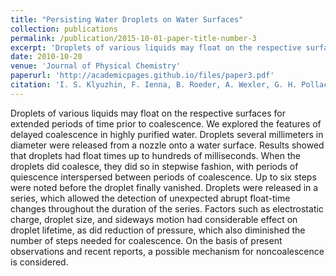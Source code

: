 ```yaml
---
title: "Persisting Water Droplets on Water Surfaces"
collection: publications
permalink: /publication/2015-10-01-paper-title-number-3
excerpt: 'Droplets of various liquids may float on the respective surfaces for extended periods of time prior to coalescence. We explored the features of delayed coalescence in highly purified water.'
date: 2010-10-20
venue: 'Journal of Physical Chemistry'
paperurl: 'http://academicpages.github.io/files/paper3.pdf'
citation: 'I. S. Klyuzhin, F. Ienna, B. Roeder, A. Wexler, G. H. Pollack (2010). &quot;Persisting Water Droplets on Water Surfaces.&quot; <i>J. Phys. Chem. B</i>. 114(44), pp. 14020-7.'
---
```

Droplets of various liquids may float on the respective surfaces for extended periods of time prior to coalescence. We explored the features of delayed coalescence in highly purified water. Droplets several millimeters in diameter were released from a nozzle onto a water surface. Results showed that droplets had float times up to hundreds of milliseconds. When the droplets did coalesce, they did so in stepwise fashion, with periods of quiescence interspersed between periods of coalescence. Up to six steps were noted before the droplet finally vanished. Droplets were released in a series, which allowed the detection of unexpected abrupt float-time changes throughout the duration of the series. Factors such as electrostatic charge, droplet size, and sideways motion had considerable effect on droplet lifetime, as did reduction of pressure, which also diminished the number of steps needed for coalescence. On the basis of present observations and recent reports, a possible mechanism for noncoalescence is considered.

<!-- [Download paper here](http://academicpages.github.io/files/paper3.pdf)

Recommended citation: Your Name, You. (2015). "Persisting Water Droplets on Water Surfaces." <i>Journal 1</i>. 1(3).
 -->